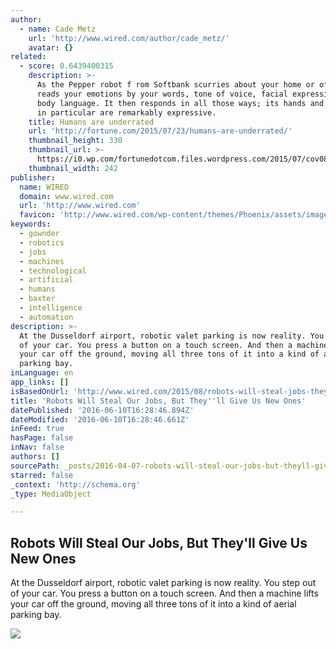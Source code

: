 ```yaml
---
author:
  - name: Cade Metz
    url: 'http://www.wired.com/author/cade_metz/'
    avatar: {}
related:
  - score: 0.6439400315
    description: >-
      As the Pepper robot f rom Softbank scurries about your home or office, it
      reads your emotions by your words, tone of voice, facial expressions, and
      body language. It then responds in all those ways; its hands and posture
      in particular are remarkably expressive.
    title: Humans are underrated
    url: 'http://fortune.com/2015/07/23/humans-are-underrated/'
    thumbnail_height: 330
    thumbnail_url: >-
      https://i0.wp.com/fortunedotcom.files.wordpress.com/2015/07/cov08_ainside.jpg?fit=440%2C330&ssl=1
    thumbnail_width: 242
publisher:
  name: WIRED
  domain: www.wired.com
  url: 'http://www.wired.com'
  favicon: 'http://www.wired.com/wp-content/themes/Phoenix/assets/images/favicon.ico'
keywords:
  - gownder
  - robotics
  - jobs
  - machines
  - technological
  - artificial
  - humans
  - baxter
  - intelligence
  - automation
description: >-
  At the Dusseldorf airport, robotic valet parking is now reality. You step out
  of your car. You press a button on a touch screen. And then a machine lifts
  your car off the ground, moving all three tons of it into a kind of aerial
  parking bay.
inLanguage: en
app_links: []
isBasedOnUrl: 'http://www.wired.com/2015/08/robots-will-steal-jobs-theyll-give-us-new-ones/'
title: 'Robots Will Steal Our Jobs, But They''ll Give Us New Ones'
datePublished: '2016-06-10T16:28:46.894Z'
dateModified: '2016-06-10T16:28:46.661Z'
inFeed: true
hasPage: false
inNav: false
authors: []
sourcePath: _posts/2016-04-07-robots-will-steal-our-jobs-but-theyll-give-us-new-ones.md
starred: false
_context: 'http://schema.org'
_type: MediaObject

---
```

<article style=""><h1>Robots Will Steal Our Jobs, But They'll Give Us New Ones</h1><p>At the Dusseldorf airport, robotic valet parking is now reality. You step out of your car. You press a button on a touch screen. And then a machine lifts your car off the ground, moving all three tons of it into a kind of aerial parking bay.</p><img src="http://www.wired.com/wp-content/uploads/2015/08/robot-workers-inline-1000x630-e1440188276778.jpg" /></article>
